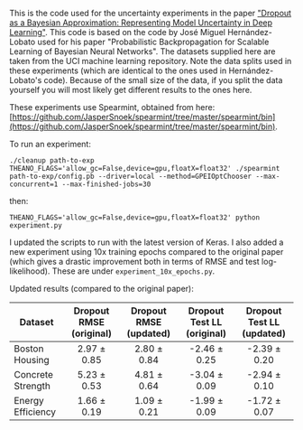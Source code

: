 This is the code used for the uncertainty experiments in the paper ["Dropout as a Bayesian Approximation: Representing Model Uncertainty in Deep Learning"](http://mlg.eng.cam.ac.uk/yarin/publications.html#Gal2015Dropout). This code is based on the code by José Miguel Hernández-Lobato used for his paper "Probabilistic Backpropagation for Scalable Learning of Bayesian Neural Networks". The datasets supplied here are taken from the UCI machine learning repository. Note the data splits used in these experiments (which are identical to the ones used in Hernández-Lobato's code). Because of the small size of the data, if you split the data yourself you will most likely get different results to the ones here.

These experiments use Spearmint, obtained from here: [https://github.com/JasperSnoek/spearmint/tree/master/spearmint/bin](https://github.com/JasperSnoek/spearmint/tree/master/spearmint/bin).

To run an experiment:

```
./cleanup path-to-exp
THEANO_FLAGS='allow_gc=False,device=gpu,floatX=float32' ./spearmint path-to-exp/config.pb --driver=local --method=GPEIOptChooser --max-concurrent=1 --max-finished-jobs=30
```
then:
```
THEANO_FLAGS='allow_gc=False,device=gpu,floatX=float32' python experiment.py
```

I updated the scripts to run with the latest version of Keras. I also added a new experiment using 10x training epochs compared to the original paper (which gives a drastic improvement both in terms of RMSE and test log-likelihood). These are under `experiment_10x_epochs.py`.

Updated results (compared to the original paper):

**Dataset** | Dropout RMSE (original) | Dropout RMSE (updated) | Dropout Test LL (original) | Dropout Test LL (updated)
--- | :---: | :---: | :---: | :---:
Boston Housing      | 2.97 ± 0.85 | 2.80 ± 0.84 | -2.46 ± 0.25 | -2.39 ± 0.20
Concrete Strength   | 5.23 ± 0.53 | 4.81 ± 0.64 | -3.04 ± 0.09 | -2.94 ± 0.10
Energy Efficiency   | 1.66 ± 0.19 | 1.09 ± 0.21 | -1.99 ± 0.09 | -1.72 ± 0.07
